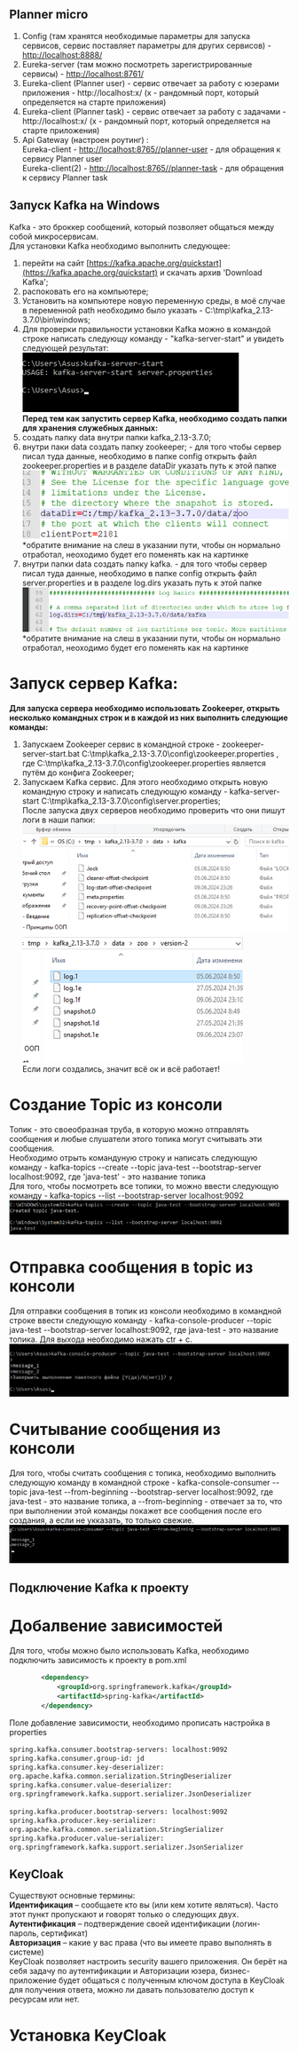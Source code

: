 ## Planner micro

1) Config (там хранятся необходимые параметры для запуска сервисов, сервис поставляет параметры для других
   сервисов) - [http://localhost:8888/](http://localhost:8888/)
2) Eureka-server (там можно посмотреть зарегистрированные сервисы) - [http://localhost:8761/](http://localhost:8761/)
2) Eureka-client (Planner user) - сервис отвечает за работу с юзерами приложения - http://localhost:x/ (х - рандомный
   порт, который определяется на старте приложения)
3) Eureka-client (Planner task) - сервис отвечает за работу с задачами - http://localhost:x/ (х - рандомный порт,
   который определяется на старте приложения)
4) Api Gateway (настроен роутинг) :  
   Eureka-client - [http://localhost:8765//planner-user](http://localhost:8765//planner-user) - для обращения к сервису
   Planner user   
   Eureka-client(2) - [http://localhost:8765//planner-task](http://localhost:8765//planner-task) - для обращения к
   сервису Planner task

## Запуск Kafka на Windows

Kafka - это броккер сообщений, который позволяет общаться между собой микросервисам.    
Для установки Kafka необходимо выполнить следующее:
1) перейти на сайт [https://kafka.apache.org/quickstart](https://kafka.apache.org/quickstart) и скачать архив 'Download
   Kafka';
2) распоковать его на компьютере;
3) Установить на компьютере новую переменную среды, в моё случае в переменной path необходимо было указать - C:\tmp\kafka_2.13-3.7.0\bin\windows;
4) Для проверки правильности установки Kafka можно в командой строке написать следующу команду - "kafka-server-start" и увидеть следующей результат:  
   ![img.png](img.png)   
   **Перед тем как запустить сервер Kafka, необходимо создать папки для хранения служебных данных:**
1) создать папку data внутри папки kafka_2.13-3.7.0;
2) внутри паки data создать папку zookeeper; - для того чтобы сервер писал туда данные, необходимо в папке config открыть файл zookeeper.properties и в разделе dataDir указать путь к этой папке   
   ![img_1.png](img_1.png)   
   *обратите внимание на слеш в указании пути, чтобы он нормально отработал, неоходимо будет его поменять как на картинке
3) внутри папки data создать папку kafka. - для того чтобы сервер писал туда данные, необходимо в папке config открыть файл server.properties и в разделе log.dirs указать путь к этой папке   
   ![img_2.png](img_2.png)   
   *обратите внимание на слеш в указании пути, чтобы он нормально отработал, неоходимо будет его поменять как на картинке
# Запуск сервер Kafka:
**Для запуска сервера необходимо использовать Zookeeper, открыть несколько командных строк и в каждой из них выполнить следующие команды:**
1) Запускаем Zookeeper сервис в командной строке - zookeeper-server-start.bat C:\tmp\kafka_2.13-3.7.0\config\zookeeper.properties , где C:\tmp\kafka_2.13-3.7.0\config\zookeeper.properties является путём до конфига Zookeeper;
2) Запускаем Kafka сервис. Для этого необходимо открыть новую командную строку и написать следующую команду - kafka-server-start C:\tmp\kafka_2.13-3.7.0\config\server.properties;   
   После запуска двух серверов необходимо проверить что они пишут логи в наши папки:   
   ![img_3.png](img_3.png)![img_4.png](img_4.png)   
   Если логи создались, значит всё ок и всё работает!
# Создание Topic из консоли
Топик - это своеобразная труба, в которую можно отправлять сообщения и любые слушатели этого топика могут считывать эти сообщения.   
Необходимо отрыть командуную строку и написать следующую команду - kafka-topics --create --topic java-test --bootstrap-server localhost:9092, где 'java-test' - это название топика   
Для того, чтобы посмотреть все топики, то можно ввести следующую команду - kafka-topics --list --bootstrap-server localhost:9092   
![img_6.png](img_6.png)   
# Отправка сообщения в topic из консоли
Для отправки сообщения в топик из консоли необходимо в командной строке ввести следующую команду - kafka-console-producer --topic java-test --bootstrap-server localhost:9092, где java-test - это название топика. Для выхода необходимо нажать ctr + c.   
![img_5.png](img_5.png)   
# Считывание сообщения из консоли   
Для того, чтобы считать сообщения с топика, необходимо выполнить следующую команду в командной строке - kafka-console-consumer --topic java-test --from-beginning --bootstrap-server localhost:9092, где java-test - это название топика, а --from-beginning - отвечает за то, что при выполнении этой команды покажет все сообщения после его создания, а если не укказать, то только свежие.   
![img_7.png](img_7.png)

## Подключение Kafka к проекту
# Добалвение зависимостей
Для того, чтобы можно было использовать Kafka, необходимо подключить зависимость к проекту в pom.xml

```xml
        <dependency>
            <groupId>org.springframework.kafka</groupId>
            <artifactId>spring-kafka</artifactId>
        </dependency>
```
 
Поле добавление зависимости, необходимо прописать настройка в properties
```properties
spring.kafka.consumer.bootstrap-servers: localhost:9092
spring.kafka.consumer.group-id: jd
spring.kafka.consumer.key-deserializer: org.apache.kafka.common.serialization.StringDeserializer
spring.kafka.consumer.value-deserializer: org.springframework.kafka.support.serializer.JsonDeserializer

spring.kafka.producer.bootstrap-servers: localhost:9092
spring.kafka.producer.key-serializer: org.apache.kafka.common.serialization.StringSerializer
spring.kafka.producer.value-serializer: org.springframework.kafka.support.serializer.JsonSerializer
```

## KeyCloak
Существуют основные термины:   
**Идентификация** – сообщаете кто вы (или кем хотите являться). Часто этот пункт пропускают и говорят только о следующих двух.   
**Аутентификация** – подтверждение своей идентификации (логин-пароль, сертификат)   
**Авторизация** – какие у вас права (что вы имеете право выполнять в системе)   
KeyCloak позволяет настроить security вашего приложения. Он берёт на себя задачу по аутентификации и Авторизации юзера, бизнес-приложение будет общаться с полученным ключом доступа в KeyCloak для получения ответа, можно ли давать пользователю доступ к ресурсам или нет.
# Установка KeyCloak



   



